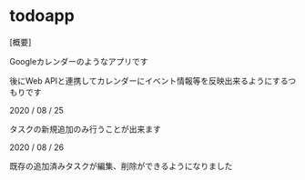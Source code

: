 # todoapp

[概要]

Googleカレンダーのようなアプリです

後にWeb APIと連携してカレンダーにイベント情報等を反映出来るようにするつもりです

2020 / 08 / 25

タスクの新規追加のみ行うことが出来ます

2020 / 08 / 26

既存の追加済みタスクが編集、削除ができるようになりました
